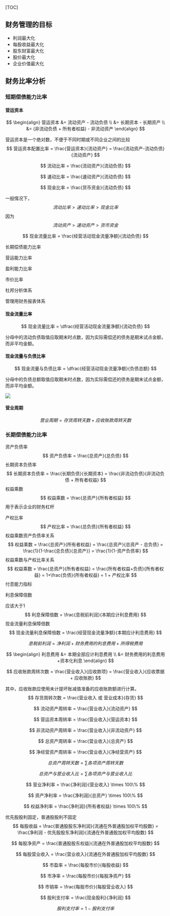 

[TOC]

## 财务管理的目标

* 利润最大化
* 每股收益最大化
* 股东财富最大化
* 股价最大化
* 企业价值最大化

## 财务比率分析

### 短期偿债能力比率

#### 营运资本

$$
\begin{align}
营运资本 &= 流动资产 - 流动负债 \\
&= 长期资本 - 长期资产 \\
&= (非流动负债 + 所有者权益) - 非流动资产
\end{align}
$$

营运资本是一个绝对数，不便于不同时期或不同企业之间的比较
$$
营运资本配置比率 = \frac{营运资本}{流动资产} = \frac{流动资产-流动负债}{流动资产}
$$

$$
流动比率 = \frac{流动资产}{流动负债}
$$

$$
速动比率 = \frac{速动资产}{流动负债}
$$

$$
现金比率 = \frac{货币资金}{流动负债}
$$

一般情况下，
$$
流动比率 > 速动比率 > 现金比率
$$
因为
$$
流动资产 > 速动资产 > 货币资金
$$

$$
现金流量比率 = \frac{经营活动现金流量净额}{流动负债}
$$


长期偿债能力比率

营运能力比率

盈利能力比率

市价比率

杜邦分析体系

管理用财务报表体系

#### 现金流量比率

$$
现金流量比率 = \dfrac{经营活动现金流量净额}{流动负债}
$$

分母中的流动负债取值应取期末时点数，因为实际需偿还的债务是期末试点金额，而非平均金额。

#### 现金流量与负债比率

$$
现金流量与负债比率 = \dfrac{经营活动现金流量净额}{负债总额}
$$

分母中的负债总额取值应取期末时点数，因为实际需偿还的债务是期末试点金额，而非平均金额。

![](http://assets.processon.com/chart_image/60433e0b6376897969e078fc.png)

#### 营业周期

$$
营业周期 = 存货周转天数 + 应收账款周转天数
$$



### 长期偿债能力比率

资产负债率
$$
资产负债率 = \frac{总资产}{总负债}
$$
长期资本负债率
$$
长期资本负债率 = \frac{长期负债}{长期资本} = \frac{非流动负债}{非流动负债 + 所有者权益}
$$
权益乘数
$$
权益乘数 = \frac{总资产}{所有者权益}
$$
用于表示企业的财务杠杆

产权比率
$$
产权比率 = \frac{总负债}{所有者权益}
$$
权益乘数资产负债率关系
$$
权益乘数 = \frac{总资产}{所有者权益} = \frac{总资产}{总资产 - 总负债} = \frac{1}{1-\frac{总负债}{总资产}} = \frac{1}{1-资产负债率}
$$
权益乘数与产权比率关系
$$
权益乘数 = \frac{总资产}{所有者权益} = \frac{所有者权益+负债}{所有者权益} = 1+\frac{负债}{所有者权益} = 1 + 产权比率
$$
付息能力指标

利息保障倍数

应该大于1
$$
利息保障倍数 = \frac{息税前利润}{本期应计利息费用}
$$
现金流量利息保障倍数
$$
现金流量利息保障倍数 = \frac{经营现金流量净额}{本期应计利息费用}
$$

$$
息税前利润 = 净利润 + 财务费用的利息费用 + 所得税费用
$$

$$
\begin{align}
利息费用 &= 本期全部应计利息费用 \\
&= 财务费用的利息费用+资本化利息
\end{align}
$$

$$
应收账款周转次数 = \frac{营业收入}{应收款项} = \frac{营业收入}{应收票据 + 应收账款}
$$

其中，应收账款应使用未计提坏账减值准备的应收账款额进行计算。
$$
存货周转次数 = \frac{营业收入 或 营业成本}{存货}
$$

$$
流动资产周转率 = \frac{营业收入}{流动资产}
$$

$$
营运资本周转率 = \frac{营业收入}{营运资本}
$$

$$
非流动资产周转率 = \frac{营业收入}{非流动资产}
$$

$$
总资产周转率 = \frac{营业收入}{总资产}
$$

$$
净经营资产周转率 = \frac{营业收入}{净经营资产}
$$

$$
总资产周转天数 = \sum{各项资产周转天数}
$$

$$
总资产与营业收入比 = \sum{各项资产与营业收入比}
$$

$$
营业净利率 = \frac{净利润}{营业收入} \times 100\%
$$

$$
资产净利率 = \frac{净利润}{总资产} \times 100\%
$$

$$
权益净利率 = \frac{净利润}{所有者权益} \times 100\%
$$

优先股股利固定，普通股股利不固定
$$
每股收益 = \frac{普通股股东净利润}{流通在外普通股加权平均股数} = \frac{净利润 - 优先股股东净利润}{流通在外普通股加权平均股数}
$$

$$
每股净资产 = \frac{普通股股东权益}{流通在外普通股加权平均股数}
$$

$$
每股营业收入 = \frac{营业收入}{流通在外普通股加权平均股数}
$$

$$
市盈率 = \frac{每股市价}{每股收益}
$$

$$
市净率 = \frac{每股市价}{每股净资产}
$$

$$
市销率 = \frac{每股市价}{每股营业收入}
$$

$$
股利支付率 = \frac{现金股利}{净利润}
$$

$$
股利支付率 = 1 - 股利支付率
$$

